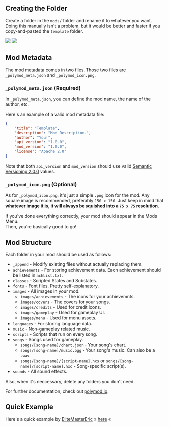 ## Creating the Folder
Create a folder in the `mods/` folder and rename it to whatever you want. <br>
Doing this manually isn't a problem, but it would be better and faster if you copy-and-pasted the `template` folder.

![](https://github.com/user-attachments/assets/85d6cc54-72e0-406f-b5a0-131b65e32b62?raw=true)
![](https://github.com/user-attachments/assets/add932d1-8a09-40c8-ae2a-89d57ca1c9cf?raw=true)

## Mod Metadata
The mod metadata comes in two files. Those two files are `_polymod_meta.json` and `_polymod_icon.png`.

### `_polymod_meta.json` (Required)
In `_polymod_meta.json`, you can define the mod name, the name of the author, etc.

Here's an example of a valid mod metadata file:
```json
{
	"title": "Template",
	"description": "Mod Description.",
	"author": "You!",
	"api_version": "1.0.0",
	"mod_version": "1.0.0",
	"license": "Apache 2.0"
}
```

Note that both `api_version` and `mod_version` should use valid [Semantic Versioning 2.0.0](https://semver.org/) values.

### `_polymod_icon.png` (Optional)
As for `_polymod_icon.png`, it's just a simple `.png` icon for the mod. Any square image is recommended, preferably `150 x 150`. Just keep in mind that **whatever image it is, it will always be squished into a `75 x 75` resolution**.

If you've done everything correctly, your mod should appear in the Mods Menu. <br>
Then, you're basically good to go!

## Mod Structure
Each folder in your mod should be used as follows:
* `_append` - Modify existing files without actually replacing them.
* `achievements` - For storing achievement data. Each achievement should be listed in `achList.txt`.
* `classes` - Scripted States and Substates.
* `fonts` - Font files. Pretty self-explanatory.
* `images` - All images in your mod.
	* `images/achievements` - The icons for your achievemnts.
	* `images/covers` - The covers for your songs.
	* `images/credits` - Used for credit icons.
	* `images/gameplay` - Used for gameplay UI.
	* `images/menu` - Used for menu assets.
* `languages` - For storing language data.
* `music` - Non-gameplay related music.
* `scripts` - Scripts that run on every song.
* `songs` - Songs used for gameplay.
	* `songs/[song-name]/chart.json` - Your song's chart.
	* `songs/[song-name]/music.ogg` - Your song's music. Can also be a `.wav`.
	* `songs/[song-name]/[script-name].hxs` or `songs/[song-name]/[script-name].hxc` - Song-specific script(s).
* `sounds` - All sound effects.

Also, when it's neccessary, delete any folders you don't need.

For further documentation, check out [polymod.io](https://polymod.io/docs/).

## Quick Example
Here's a quick example by [EliteMasterEric](https://twitter.com/EliteMasterEric) » [here](https://github.com/EnigmaEngine/ModCore-Tricky-Mod) «
